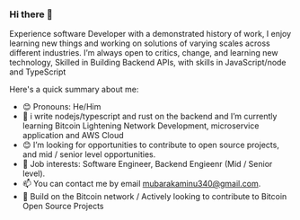 ### Hi there 👋

<!--
**mubarak23/mubarak23** is a ✨ _special_ ✨ repository because its `README.md` (this file) appears on your GitHub profile.
!-->

Experience software Developer with a demonstrated history of work, I enjoy learning new things and working on solutions of varying scales across different industries. I’m always open to critics, change, and learning new technology, Skilled in Building Backend APIs, with skills in JavaScript/node and TypeScript

Here's a quick summary about me:

- 😊 Pronouns: He/Him
- 🌱 i write nodejs/typescript and rust on the backend and I’m currently learning Bitcoin Lightening Network Development, microservice application and AWS Cloud
- 😊 I’m looking for opportunities to contribute to open source projects, and mid / senior level opportunities.
- 💼 Job interests: Software Engineer, Backend Engieenr (Mid / Senior level).
- 📫 You can contact me by email mubarakaminu340@gmail.com.
- 💼 Build on the Bitcoin network / Actively looking to contribute to Bitcoin Open Source Projects


